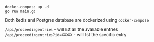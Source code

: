 ```
docker-compose up -d 
go run main.go 
```
Both Redis and Postgres database are dockerized using `docker-compose` 

`/api/proceedingentries` - will list all the avaliable entries 
`/api/proceedingentries?id=XXXXX` - will list the specific entry 

